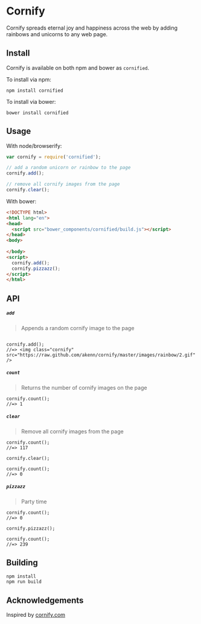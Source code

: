 # Cornify

Cornify spreads eternal joy and happiness across the web by adding rainbows and unicorns to any web page.

## Install

Cornify is available on both npm and bower as `cornified`.

To install via npm:

```
npm install cornified
```

To install via bower:

```
bower install cornified
```

## Usage

With node/browserify:

```js
var cornify = require('cornified');

// add a random unicorn or rainbow to the page
cornify.add();

// remove all cornify images from the page
cornify.clear();
```

With bower:

```html
<!DOCTYPE html>
<html lang="en">
<head>
  <script src="bower_components/cornified/build.js"></script>
</head>
<body>
  
</body>
<script>
  cornify.add();
  cornify.pizzazz();
</script>
</html>
```


## API

##### `add`
> Appends a random cornify image to the page

```

cornify.add();
//=> <img class="cornify" src="https://raw.github.com/akenn/cornify/master/images/rainbow/2.gif" />
```

##### `count`
> Returns the number of cornify images on the page

```
cornify.count();
//=> 1
```

##### `clear`
> Remove all cornify images from the page

```
cornify.count();
//=> 117

cornify.clear();

cornify.count();
//=> 0
```

##### `pizzazz`
> Party time

```
cornify.count();
//=> 0

cornify.pizzazz();

cornify.count();
//=> 239
```

## Building

```
npm install
npm run build
```


## Acknowledgements

Inspired by [cornify.com](http://www.cornify.com)
